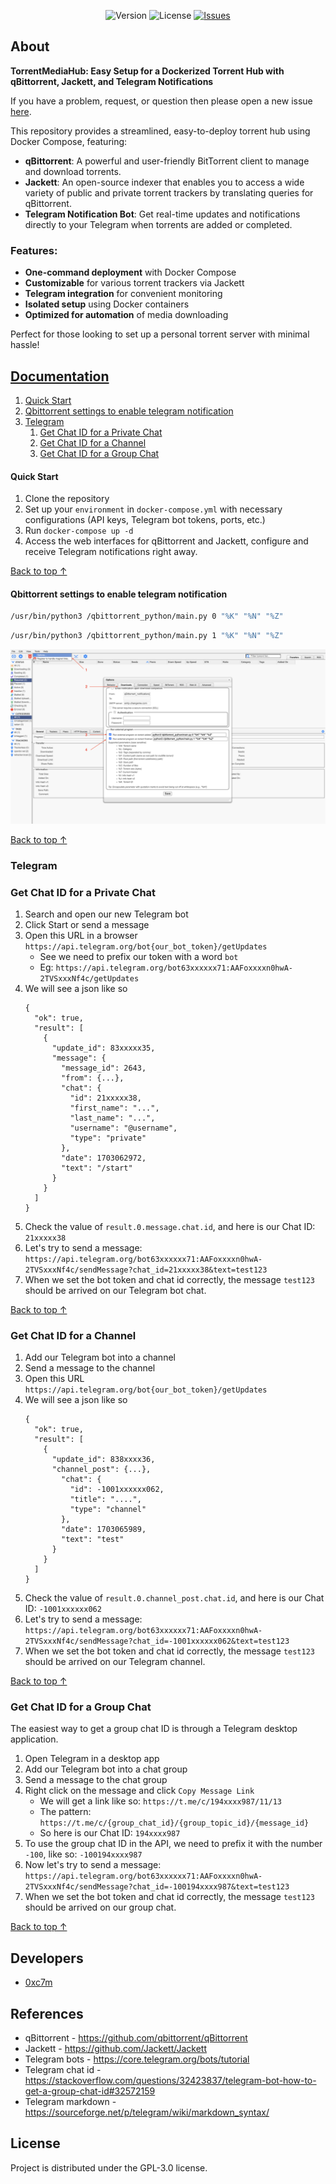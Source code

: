 <p align="center">
   <img src="https://img.shields.io/badge/Version-v1.0-blue" alt="Version">
   <img src="https://img.shields.io/badge/License-GPL--3.0-brightgreen" alt="License">
   <a href="https://github.com/0xc7m/TorrentMediaHub/issues"><img src="https://img.shields.io/github/issues/TorrentMediaHub/TorrentMediaHub.svg?maxAge=60&style=flat-square" alt="Issues"></a>
</p>

## About

**TorrentMediaHub: Easy Setup for a Dockerized Torrent Hub with qBittorrent, Jackett, and Telegram Notifications**

If you have a problem, request, or question then please open a new issue [here](https://github.com/0xc7m/TorrentMediaHub/issues).

This repository provides a streamlined, easy-to-deploy torrent hub using Docker Compose, featuring:

- **qBittorrent**: A powerful and user-friendly BitTorrent client to manage and download torrents.
- **Jackett**: An open-source indexer that enables you to access a wide variety of public and private torrent trackers by translating queries for qBittorrent.
- **Telegram Notification Bot**: Get real-time updates and notifications directly to your Telegram when torrents are added or completed.

### Features:
- **One-command deployment** with Docker Compose
- **Customizable** for various torrent trackers via Jackett
- **Telegram integration** for convenient monitoring
- **Isolated setup** using Docker containers
- **Optimized for automation** of media downloading

Perfect for those looking to set up a personal torrent server with minimal hassle!

## [Documentation](#documentation)

1. [Quick Start](#quick-start)
1. [Qbittorrent settings to enable telegram notification](#qbittorrent-settings-to-enable-telegram-notification)
1. [Telegram](#telegram)
   1. [Get Chat ID for a Private Chat](#get-chat-id-for-a-private-chat)
   1. [Get Chat ID for a Channel](#get-chat-id-for-a-channel)
   1. [Get Chat ID for a Group Chat](#get-chat-id-for-a-group-chat)

#### Quick Start

1. Clone the repository
1. Set up your `environment` in `docker-compose.yml` with necessary configurations (API keys, Telegram bot tokens, ports, etc.)
1. Run `docker-compose up -d`
1. Access the web interfaces for qBittorrent and Jackett, configure and receive Telegram notifications right away.

[Back to top &uarr;](#documentation)

#### Qbittorrent settings to enable telegram notification

```Bash
/usr/bin/python3 /qbittorrent_python/main.py 0 "%K" "%N" "%Z"
```

```Bash
/usr/bin/python3 /qbittorrent_python/main.py 1 "%K" "%N" "%Z"
```

![Qbittorrent settings](.github/qbittorrent_configuration.png)

[Back to top &uarr;](#documentation)

### Telegram 

### Get Chat ID for a Private Chat

1. Search and open our new Telegram bot
1. Click Start or send a message
1. Open this URL in a browser `https://api.telegram.org/bot{our_bot_token}/getUpdates`   
    - See we need to prefix our token with a word `bot`
    - Eg: `https://api.telegram.org/bot63xxxxxx71:AAFoxxxxn0hwA-2TVSxxxNf4c/getUpdates`
1. We will see a json like so
    ```
    {
      "ok": true,
      "result": [
        {
          "update_id": 83xxxxx35,
          "message": {
            "message_id": 2643,
            "from": {...},
            "chat": {
              "id": 21xxxxx38,
              "first_name": "...",
              "last_name": "...",
              "username": "@username",
              "type": "private"
            },
            "date": 1703062972,
            "text": "/start"
          }
        }
      ]
    }
    ```
1. Check the value of `result.0.message.chat.id`, and here is our Chat ID: `21xxxxx38`
3. Let's try to send a message: `https://api.telegram.org/bot63xxxxxx71:AAFoxxxxn0hwA-2TVSxxxNf4c/sendMessage?chat_id=21xxxxx38&text=test123`
4. When we set the bot token and chat id correctly, the message `test123` should be arrived on our Telegram bot chat.

[Back to top &uarr;](#documentation)

### Get Chat ID for a Channel

1. Add our Telegram bot into a channel
1. Send a message to the channel
1. Open this URL `https://api.telegram.org/bot{our_bot_token}/getUpdates`
1. We will see a json like so
    ```
    {
      "ok": true,
      "result": [
        {
          "update_id": 838xxxx36,
          "channel_post": {...},
            "chat": {
              "id": -1001xxxxxx062,
              "title": "....",
              "type": "channel"
            },
            "date": 1703065989,
            "text": "test"
          }
        }
      ]
    }
    ```
1. Check the value of `result.0.channel_post.chat.id`, and here is our Chat ID: `-1001xxxxxx062`
1. Let's try to send a message: `https://api.telegram.org/bot63xxxxxx71:AAFoxxxxn0hwA-2TVSxxxNf4c/sendMessage?chat_id=-1001xxxxxx062&text=test123`
1. When we set the bot token and chat id correctly, the message `test123` should be arrived on our Telegram channel.

[Back to top &uarr;](#documentation)

### Get Chat ID for a Group Chat

The easiest way to get a group chat ID is through a Telegram desktop application.

1. Open Telegram in a desktop app
1. Add our Telegram bot into a chat group
1. Send a message to the chat group
1. Right click on the message and click `Copy Message Link`
    - We will get a link like so: `https://t.me/c/194xxxx987/11/13`
    - The pattern: `https://t.me/c/{group_chat_id}/{group_topic_id}/{message_id}`
    - So here is our Chat ID: `194xxxx987`
1. To use the group chat ID in the API, we need to prefix it with the number `-100`, like so: `-100194xxxx987`
1. Now let's try to send a message: `https://api.telegram.org/bot63xxxxxx71:AAFoxxxxn0hwA-2TVSxxxNf4c/sendMessage?chat_id=-100194xxxx987&text=test123`
1. When we set the bot token and chat id correctly, the message `test123` should be arrived on our group chat.

[Back to top &uarr;](#documentation)


## Developers

- [0xc7m](https://github.com/0xc7m)

## References

- qBittorrent - https://github.com/qbittorrent/qBittorrent
- Jackett - https://github.com/Jackett/Jackett
- Telegram bots - https://core.telegram.org/bots/tutorial
- Telegram chat id - https://stackoverflow.com/questions/32423837/telegram-bot-how-to-get-a-group-chat-id#32572159
- Telegram markdown - https://sourceforge.net/p/telegram/wiki/markdown_syntax/

## License

Project is distributed under the GPL-3.0 license.